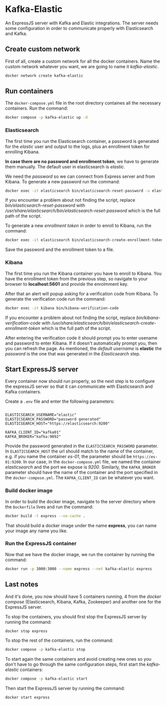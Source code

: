 # Kafka-Elastic

An ExpressJS server with Kafka and Elastic integrations. The server needs some configuration in order to communicate properly with Elasticsearch and Kafka.

## Create custom network

First of all, create a custom network for all the docker containers. Name the custom network whatever you want, we are going to name it _kafka-elastic_.

```bash
docker network create kafka-elastic
```

## Run containers

The `docker-compose.yml` file in the root directory containes all the necessary containers. Run the command:

```bash
docker compose -p kafka-elastic up -d
```

### Elasticsearch

The first time you run the Elasticsearch container, a password is generated for the _elastic_ user and output to the logs, plus an enrollment token for enrolling Kibana.

**In case there are no password and enrollment token**, we have to generate them manually. The default user in elasticsearch is _elastic_.

We need the _password_ so we can connect from Express server and from Kibana. To generate a new password run the command:

```bash
docker exec -it elasticsearch bin/elasticsearch-reset-password -u elastic
```

If you encounter a problem about not finding the script, replace _bin/elasticsearch-reset-password_ with _/usr/share/elasticsearch/bin/elasticsearch-reset-password_ which is the full path of the script.

To generate a new _enrollment token_ in order to enroll to Kibana, run the command:

```bash
docker exec -it elasticsearch bin/elasticsearch-create-enrollment-token -s kibana
```

Save the password and the enrollment token to a file.

### Kibana

The first time you run the Kibana container you have to enroll to Kibana. You have the enrollment token from the previous step, so navigate to your browser to **localhost:5601** and provide the enrolmment key.

After that an alert will popup asking for a verification code from Kibana. To generate the verification code run the command:

```bash
docker exec -it kibana bin/kibana-verification-code
```

If you encounter a problem about not finding the script, replace _bin/kibana-verification-code_ with _/usr/share/elasticsearch/bin/elasticsearch-create-enrollment-token_ which is the full path of the script.

After entering the verification code it should prompt you to enter usename and password to enter Kibana. If it doesn't automatically prompt you, then you can refresh the page. As mentioned, the _default username_ is **elastic** the _password_ is the one that was generated in the _Elasticsearch_ step.

## Start ExpressJS server

Every container now should run properly, so the next step is to configure the expressJS server so that it can communicate with Elasticsearch and Kafka containers.

Create a `.env` file and enter the following parameters:

```

ELASTICSEARCH_USERNAME="elastic"
ELASTICSEARCH_PASSWORD="password generated"
ELASTICSEARCH_HOST="https://elasticsearch:9200"

KAFKA_CLIENT_ID="kafka01"
KAFKA_BROKER="kafka:9092"

```

Provide the password generated in the `ELASTICSEARCH_PASSWORD` parameter. In `ELASTICSEARCH_HOST` the url should match to the name of the container, e.g. if you name the container _es-01_, the parameter should be `https://es-01:9200`. In our case, in the `docker-compose.yml` file, we named the container _elasticsearch_ and the port we expose is _9200_. Similarly, the `KAFKA_BROKER` parameter should have the name of the container and the port specified in the `docker-compose.yml`. The `KAFKA_CLIENT_ID` can be whatever you want.

### Build docker image

In order to build the docker image, navigate to the server directory where the `Dockerfile` lives and run the command:

```bash
docker build -t express --no-cache .
```

That should build a docker image under the name **express**, you can name your image any name you like.

### Run the ExpressJS container

Now that we have the docker image, we run the container by running the command:

```bash
docker run -p 3000:3000 --name express --net kafka-elastic express
```

## Last notes

And it's done, you now should have 5 containers running, 4 from the _docker compose_ (Elasticsearch, Kibana, Kafka, Zookeeper) and another one for the ExpressJS server.

To stop the containers, you should first stop the ExpressJS server by running the command:

```bash
docker stop express
```

To stop the rest of the containers, run the command:

```bash
docker compose -p kafka-elastic stop
```

To start again the same containers and avoid creating new ones so you don't have to go through the same configuration steps, first start the _kafka-elastic_ containers:

```bash
docker compose -p kafka-elastic start
```

Then start the ExpressJS server by running the command:

```bash
docker start express
```
